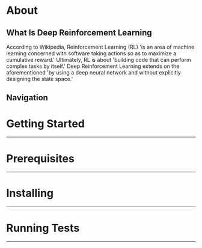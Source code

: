 <h1>About</h1>
<h2>What Is Deep Reinforcement Learning</h2>
According to Wikipedia, Reinforcement Learning (RL) 'is an area of machine learning concerned with software taking actions so as to maximize a cumulative reward.'  Ultimately, RL is about 'building code that can perform complex tasks by itself.'  Deep Reinforcement Learning extends on the aforementioned 'by using a deep neural network and without explicitly designing the state space.'
<h2>Navigation</h2>
<h1>Getting Started</h1>
<hr></hr>
<h1>Prerequisites</h1>
<hr></hr>
<h1>Installing</h1>
<hr></hr>
<h1>Running Tests</h1>
<hr></hr>



